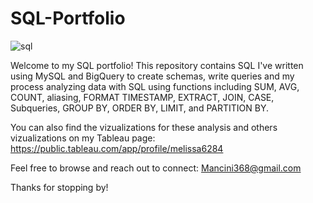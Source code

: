 # SQL-Portfolio

![sql](https://github.com/Mancini368/SQL-Portfolio/assets/126501368/c1cc3353-febd-4d14-91e9-ba35e5d323f1)

Welcome to my SQL portfolio!
This repository contains SQL I've written using MySQL and BigQuery to create schemas, write queries and my process analyzing data with SQL using functions including SUM, AVG, COUNT, aliasing, FORMAT TIMESTAMP, EXTRACT, JOIN, CASE, Subqueries, GROUP BY, ORDER BY, LIMIT, and PARTITION BY.

You can also find the vizualizations for these analysis and others vizualizations on my Tableau page: https://public.tableau.com/app/profile/melissa6284 

Feel free to browse and reach out to connect: Mancini368@gmail.com



Thanks for stopping by!
